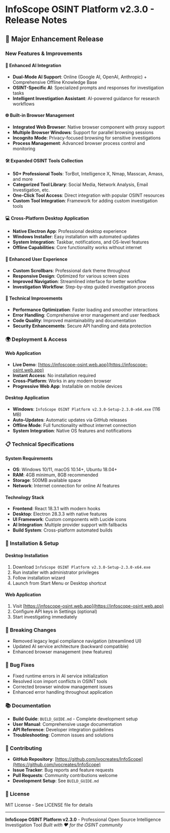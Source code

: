# InfoScope OSINT Platform v2.3.0 - Release Notes

## 🚀 Major Enhancement Release

### New Features & Improvements

#### 🤖 **Enhanced AI Integration**
- **Dual-Mode AI Support**: Online (Google AI, OpenAI, Anthropic) + Comprehensive Offline Knowledge Base
- **OSINT-Specific AI**: Specialized prompts and responses for investigation tasks
- **Intelligent Investigation Assistant**: AI-powered guidance for research workflows

#### 🌐 **Built-in Browser Management**
- **Integrated Web Browser**: Native browser component with proxy support
- **Multiple Browser Windows**: Support for parallel browsing sessions
- **Incognito Mode**: Privacy-focused browsing for sensitive investigations
- **Process Management**: Advanced browser process control and monitoring

#### 🛠️ **Expanded OSINT Tools Collection**
- **50+ Professional Tools**: TorBot, Intelligence X, Nmap, Masscan, Amass, and more
- **Categorized Tool Library**: Social Media, Network Analysis, Email Investigation, etc.
- **One-Click Tool Access**: Direct integration with popular OSINT resources
- **Custom Tool Integration**: Framework for adding custom investigation tools

#### 💻 **Cross-Platform Desktop Application**
- **Native Electron App**: Professional desktop experience
- **Windows Installer**: Easy installation with automated updates
- **System Integration**: Taskbar, notifications, and OS-level features
- **Offline Capabilities**: Core functionality works without internet

#### 🎨 **Enhanced User Experience**
- **Custom Scrollbars**: Professional dark theme throughout
- **Responsive Design**: Optimized for various screen sizes
- **Improved Navigation**: Streamlined interface for better workflow
- **Investigation Workflow**: Step-by-step guided investigation process

#### 🔧 **Technical Improvements**
- **Performance Optimization**: Faster loading and smoother interactions
- **Error Handling**: Comprehensive error management and user feedback
- **Code Quality**: Improved maintainability and documentation
- **Security Enhancements**: Secure API handling and data protection

### 🌍 Deployment & Access

#### Web Application
- **Live Demo**: [https://infoscope-osint.web.app](https://infoscope-osint.web.app)
- **Instant Access**: No installation required
- **Cross-Platform**: Works in any modern browser
- **Progressive Web App**: Installable on mobile devices

#### Desktop Application
- **Windows**: `InfoScope OSINT Platform v2.3.0-Setup-2.3.0-x64.exe` (116 MB)
- **Auto-Updates**: Automatic updates via GitHub releases
- **Offline Mode**: Full functionality without internet connection
- **System Integration**: Native OS features and notifications

### 📋 Technical Specifications

#### System Requirements
- **OS**: Windows 10/11, macOS 10.14+, Ubuntu 18.04+
- **RAM**: 4GB minimum, 8GB recommended
- **Storage**: 500MB available space
- **Network**: Internet connection for online AI features

#### Technology Stack
- **Frontend**: React 18.3.1 with modern hooks
- **Desktop**: Electron 28.3.3 with native features
- **UI Framework**: Custom components with Lucide icons
- **AI Integration**: Multiple provider support with fallbacks
- **Build System**: Cross-platform automated builds

### 🔧 Installation & Setup

#### Desktop Installation
1. Download `InfoScope OSINT Platform v2.3.0-Setup-2.3.0-x64.exe`
2. Run installer with administrator privileges
3. Follow installation wizard
4. Launch from Start Menu or Desktop shortcut

#### Web Application
1. Visit [https://infoscope-osint.web.app](https://infoscope-osint.web.app)
2. Configure API keys in Settings (optional)
3. Start investigating immediately

### 🚨 Breaking Changes
- Removed legacy legal compliance navigation (streamlined UI)
- Updated AI service architecture (backward compatible)
- Enhanced browser management (new features)

### 🐛 Bug Fixes
- Fixed runtime errors in AI service initialization
- Resolved icon import conflicts in OSINT tools
- Corrected browser window management issues
- Enhanced error handling throughout application

### 📚 Documentation
- **Build Guide**: `BUILD_GUIDE.md` - Complete development setup
- **User Manual**: Comprehensive usage documentation
- **API Reference**: Developer integration guidelines
- **Troubleshooting**: Common issues and solutions

### 🤝 Contributing
- **GitHub Repository**: [https://github.com/ivocreates/InfoScope](https://github.com/ivocreates/InfoScope)
- **Issue Tracker**: Bug reports and feature requests
- **Pull Requests**: Community contributions welcome
- **Development Setup**: See `BUILD_GUIDE.md`

### 📄 License
MIT License - See LICENSE file for details

---

**InfoScope OSINT Platform v2.3.0** - Professional Open Source Intelligence Investigation Tool
*Built with ❤️ for the OSINT community*